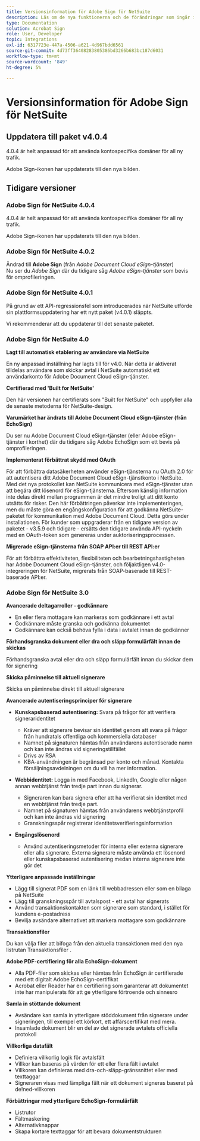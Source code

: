 ```yaml
---
title: Versionsinformation för Adobe Sign för NetSuite
description: Läs om de nya funktionerna och de förändringar som ingår i den nuvarande versionen av Adobe Sign-integreringen för NetSuite.
type: Documentation
solution: Acrobat Sign
role: User, Developer
topic: Integrations
exl-id: 6317723e-447a-4506-a621-4d967bdd6561
source-git-commit: 4d73ff36408283805386bd3266b683bc187d6031
workflow-type: tm+mt
source-wordcount: '849'
ht-degree: 5%

---
```


# Versionsinformation för Adobe Sign för NetSuite

## Uppdatera till paket v4.0.4

4.0.4 är helt anpassad för att använda kontospecifika domäner för all ny trafik.

Adobe Sign-ikonen har uppdaterats till den nya bilden.

## Tidigare versioner

### Adobe Sign för NetSuite 4.0.4

4.0.4 är helt anpassad för att använda kontospecifika domäner för all ny trafik.

Adobe Sign-ikonen har uppdaterats till den nya bilden.

### Adobe Sign för NetSuite 4.0.2

Ändrad till **Adobe Sign** (från *Adobe Document Cloud eSign-tjänster*)\
Nu ser du *Adobe Sign* där du tidigare såg *Adobe eSign-tjänster* som bevis för omprofileringen.

### Adobe Sign för NetSuite 4.0.1

På grund av ett API-regressionsfel som introducerades när NetSuite utförde sin plattformsuppdatering har ett nytt paket (v4.0.1) släppts.

Vi rekommenderar att du uppdaterar till det senaste paketet.

### Adobe Sign för NetSuite 4.0

**Lagt till automatisk etablering av användare via NetSuite**

En ny anpassad inställning har lagts till för v4.0. När detta är aktiverat tilldelas användare som skickar avtal i NetSuite automatiskt ett användarkonto för Adobe Document Cloud eSign-tjänster.

**Certifierad med &#39;Built for NetSuite&#39;**

Den här versionen har certifierats som &quot;Built for NetSuite&quot; och uppfyller alla de senaste metoderna för NetSuite-design.

**Varumärket har ändrats till Adobe Document Cloud eSign-tjänster (från EchoSign)**

Du ser nu Adobe Document Cloud eSign-tjänster (eller Adobe eSign-tjänster i korthet) där du tidigare såg Adobe EchoSign som ett bevis på omprofileringen.

**Implementerat förbättrat skydd med OAuth**

För att förbättra datasäkerheten använder eSign-tjänsterna nu OAuth 2.0 för att autentisera ditt Adobe Document Cloud eSign-tjänstkonto i NetSuite. Med det nya protokollet kan NetSuite kommunicera med eSign-tjänster utan att begära ditt lösenord för eSign-tjänsterna. Eftersom känslig information inte delas direkt mellan programmen är det mindre troligt att ditt konto utsätts för risker. Den här förbättringen påverkar inte implementeringen, men du måste göra en engångskonfiguration för att godkänna NetSuite-paketet för kommunikation med Adobe Document Cloud. Detta görs under installationen. För kunder som uppgraderar från en tidigare version av paketet - v3.5.9 och tidigare - ersätts den tidigare använda API-nyckeln med en OAuth-token som genereras under auktoriseringsprocessen.

**Migrerade eSign-tjänsterna från SOAP API:er till REST API:er**

För att förbättra effektiviteten, flexibiliteten och bearbetningshastigheten har Adobe Document Cloud eSign-tjänster, och följaktligen v4.0-integreringen för NetSuite, migrerats från SOAP-baserade till REST-baserade API:er.

### Adobe Sign för NetSuite 3.0

**Avancerade deltagarroller - godkännare**

* En eller flera mottagare kan markeras som godkännare i ett avtal
* Godkännare måste granska och godkänna dokumentet
* Godkännare kan också behöva fylla i data i avtalet innan de godkänner

**Förhandsgranska dokument eller dra och släpp formulärfält innan de skickas**

Förhandsgranska avtal eller dra och släpp formulärfält innan du skickar dem för signering

**Skicka påminnelse till aktuell signerare**

Skicka en påminnelse direkt till aktuell signerare

**Avancerade autentiseringsprinciper för signerare**

* **Kunskapsbaserad autentisering:** Svara på frågor för att verifiera signeraridentitet
   * Kräver att signerare bevisar sin identitet genom att svara på frågor från hundratals offentliga och kommersiella databaser
   * Namnet på signaturen hämtas från användarens autentiserade namn och kan inte ändras vid signeringstillfället
   * Drivs av RSA
   * KBA-användningen är begränsad per konto och månad. Kontakta försäljningsavdelningen om du vill ha mer information.

* **Webbidentitet:** Logga in med Facebook, LinkedIn, Google eller någon annan webbtjänst från tredje part innan du signerar.

   * Signeraren kan bara signera efter att ha verifierat sin identitet med en webbtjänst från tredje part.
   * Namnet på signaturen hämtas från användarens webbtjänstprofil och kan inte ändras vid signering
   * Granskningsspår registrerar identitetsverifieringsinformation

* **Engångslösenord**
   * Använd autentiseringsmetoder för interna eller externa signerare eller alla signerare. Externa signerare måste använda ett lösenord eller kunskapsbaserad autentisering medan interna signerare inte gör det

**Ytterligare anpassade inställningar**

* Lägg till signerat PDF som en länk till webbadressen eller som en bilaga på NetSuite
* Lägg till granskningsspår till avtalspost - ett avtal har signerats
* Använd transaktionskontakten som signerare som standard, i stället för kundens e-postadress
* Bevilja avsändare alternativet att markera mottagare som godkännare

**Transaktionsfiler**

Du kan välja filer att bifoga från den aktuella transaktionen med den nya listrutan Transaktionsfiler .

**Adobe PDF-certifiering för alla EchoSign-dokument**

* Alla PDF-filer som skickas eller hämtas från EchoSign är certifierade med ett digitalt Adobe EchoSign-certifikat
* Acrobat eller Reader har en certifiering som garanterar att dokumentet inte har manipulerats för att ge ytterligare förtroende och sinnesro

**Samla in stöttande dokument**

* Avsändare kan samla in ytterligare stöddokument från signerare under signeringen, till exempel ett körkort, ett affärscertifikat med mera.
* Insamlade dokument blir en del av det signerade avtalets officiella protokoll

**Villkorliga datafält**

* Definiera villkorlig logik för avtalsfält
* Villkor kan baseras på värden för ett eller flera fält i avtalet
* Villkoren kan definieras med dra-och-släpp-gränssnittet eller med texttaggar
* Signeraren visas med lämpliga fält när ett dokument signeras baserat på de!ned-villkoren

**Förbättringar med ytterligare EchoSign-formulärfält**

* Listrutor
* Fältmaskering
* Alternativknappar
* Skapa kortare texttaggar för att bevara dokumentstrukturen

